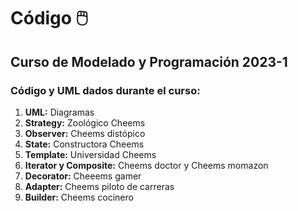 # Código 🖱️

## Curso de Modelado y Programación 2023-1

### Código y UML dados durante el curso:

 1. **UML:** Diagramas
 2. **Strategy:** Zoológico Cheems
 3. **Observer:** Cheems distópico
 4. **State:** Constructora Cheems
 5. **Template:** Universidad Cheems
 6. **Iterator y Composite:** Cheems doctor y Cheems momazon
 7. **Decorator:** Cheeems gamer
 8. **Adapter:** Cheems piloto de carreras
 9. **Builder:** Cheems cocinero
